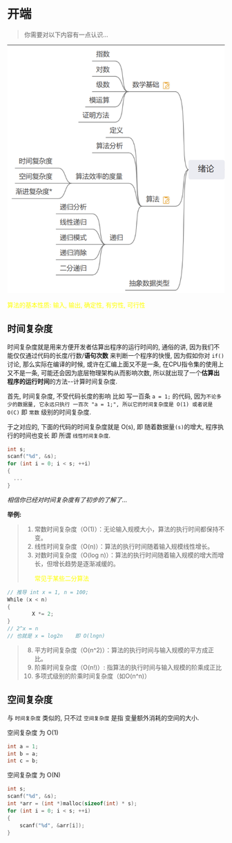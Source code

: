 # 开端

> 你需要对以下内容有一点认识...

![image.png](./image.png)

<p style="color:yellow">算法的基本性质: 输入, 输出, 确定性, 有穷性, 可行性</p>

## 时间复杂度

时间复杂度就是用来方便开发者估算出程序的运行时间的, 通俗的讲, 因为我们不能仅仅通过代码的长度/行数/**语句次数** 来判断一个程序的快慢, 因为假如你对 `if()` 讨论, 那么实际在编译的时候, 或许在汇编上面又不是一条, 在CPU指令集的使用上又不是一条, 可能还会因为底层物理架构从而影响次数, 所以就出现了一个**估算出程序的运行时间**的方法--计算时间复杂度.

首先, 时间复杂度, 不受代码长度的影响 比如 写一百条 `a = 1;` 的代码, 因为`不论多少的数据量, 它永远只执行 一百次 "a = 1;", 所以它的时间复杂度是 O(1) 或者说是 O(C)` 即 `常数` 级别的时间复杂度.

于之对应的, 下面的代码的时间复杂度就是 O(s), 即 随着数据量`(s)`的增大, 程序执行的时间也变长 即 所谓 `线性时间复杂度`.
``` C
int s;
scanf("%d", &s);
for (int i = 0; i < s; ++i)
{
  ...
}
```

*相信你已经对时间复杂度有了初步的了解了...*

**举例:**
> 1. 常数时间复杂度（O(1)）：无论输入规模大小，算法的执行时间都保持不变。
> 2. 线性时间复杂度（O(n)）：算法的执行时间随着输入规模线性增长。
> 3. 对数时间复杂度（O(log n)）：算法的执行时间随着输入规模的增大而增长，但增长趋势是逐渐减缓的。<p style="color:yellow">常见于某些二分算法</p>

``` C
// 推导 int x = 1, n = 100;
While (x < n)
{
        X *= 2;
}
// 2^x = n
// 也就是 x = log2n    即 O(lngn)
```
> 8. 平方时间复杂度（O(n^2)）：算法的执行时间与输入规模的平方成正比。
> 9. 阶乘时间复杂度（O(n!)）: 指算法的执行时间与输入规模的阶乘成正比
> 10. 多项式级别的阶乘时间复杂度（如O(n^n)）

## 空间复杂度

与 `时间复杂度` 类似的, 只不过 `空间复杂度` 是指 变量额外消耗的空间的大小.

空间复杂度 为 O(1)
``` C
int a = 1;
int b = a;
int c = b;
```

空间复杂度 为 O(N)
``` C
int s;
scanf("%d", &s);
int *arr = (int *)malloc(sizeof(int) * s);
for (int i = 0; i < s; ++i)
{
    scanf("%d", &arr[i]);
}